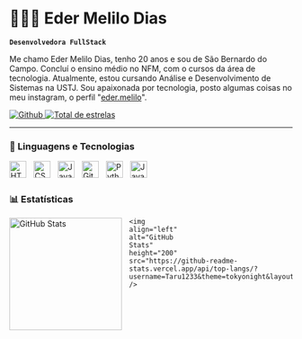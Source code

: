 # 👨🏻‍💻 Eder Melilo Dias
**`Desenvolvedora FullStack`**

Me chamo Eder Melilo Dias, tenho 20 anos e sou de São Bernardo do Campo. Concluí o ensino médio no NFM, com o cursos da
área de tecnologia. Atualmente, estou cursando Análise e Desenvolvimento de Sistemas na USTJ. Sou apaixonada por
tecnologia, posto algumas coisas no meu instagram, o perfil "[eder.melilo](https://www.instagram.com/eder.melilo/)".
<p>
    <a href="https://github.com/Taru1233">
        <img alt="Github" title="Me siga no GitHub"
            src="https://custom-icon-badges.demolab.com/github/followers/Taru1233?color=236ad3&labelColor=1155ba&style=for-the-badge&logo=github&label=Github&logoColor=white" />
    </a>
    <a href="https://github.com/Taru1233?tab=repositories">
        <img alt="Total de estrelas" title="Total de estrelas GitHub"
            src="https://custom-icon-badges.demolab.com/github/stars/Taru1233?color=55960c&style=for-the-badge&labelColor=488207&logo=star&label=estrelas" />
    </a>

</p>

---

### 🤖 Linguagens e Tecnologias

<img align="left" alt="HTML" title="HTML" width="30px" style="padding-right: 10px;"
    src="https://cdn.jsdelivr.net/gh/devicons/devicon@latest/icons/html5/html5-original.svg" />
<img align="left" alt="CSS" title="CSS" width="30px" style="padding-right: 10px;"
    src="https://cdn.jsdelivr.net/gh/devicons/devicon@latest/icons/css3/css3-original.svg" />
<img align="left" alt="JavaScript" title="JavaScript" width="30px" style="padding-right: 10px;"
    src="https://cdn.jsdelivr.net/gh/devicons/devicon@latest/icons/javascript/javascript-original.svg" />
<img align="left" alt="Git" title="Git" width="30px" style="padding-right: 10px;"
    src="https://cdn.jsdelivr.net/gh/devicons/devicon@latest/icons/git/git-original.svg" />
<img align="left" alt="Python" title="Python" width="30px" style="padding-right: 10px;"
    src="https://cdn.jsdelivr.net/gh/devicons/devicon@latest/icons/python/python-original.svg" />

<img align="left" alt="Java" title="Java" width="30px" style="padding-right: 10px;"
    src="https://cdn.jsdelivr.net/gh/devicons/devicon@latest/icons/java/java-original-wordmark.svg" />


<br />
<br />

### 📊 Estatísticas

<p>
    <img align="left" alt="GitHub Stats" height="200" style="padding-right: 10px;"
        src="https://github-readme-stats.vercel.app/api?username=Taru1233&show_icons=true&theme=tokyonight&include_all_commits=true&locale=pt-br" />

    <img 
    align="left" 
    alt="GitHub 
    Stats" 
    height="200"
    src="https://github-readme-stats.vercel.app/api/top-langs/?username=Taru1233&theme=tokyonight&layout=compact&custom_title=Tecnologias&langs_count=9" 
    />

</p>
